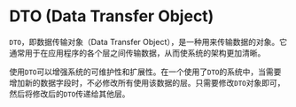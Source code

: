 # DTO (Data Transfer Object)

`DTO`，即数据传输对象（Data Transfer Object），是一种用来传输数据的对象。它通常用于在应用程序的各个层之间传输数据，从而使系统的架构更加清晰。

使用`DTO`可以增强系统的可维护性和扩展性。在一个使用了`DTO`的系统中，当需要增加新的数据字段时，不必修改所有使用该数据的层。只需要修改`DTO`对象即可，然后将修改后的`DTO`传递给其他层。

